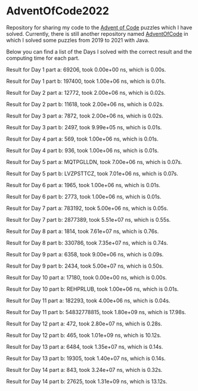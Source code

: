 ﻿# AdventOfCode2022

Repository for sharing my code to the [Advent of Code](https://adventofcode.com/) puzzles which I have solved.
Currently, there is still another repository named [AdventOfCode](https://github.com/ProfSchmergmann/AdventOfCode)
in which I solved some puzzles from 2019 to 2021 with Java.

Below you can find a list of the Days I solved with the correct result and the computing time for each part.

Result for Day 1 part a: 69206, took 0.00e+00 ns, which is 0.00s.

Result for Day 1 part b: 197400, took 1.00e+06 ns, which is 0.01s.

Result for Day 2 part a: 12772, took 2.00e+06 ns, which is 0.02s.

Result for Day 2 part b: 11618, took 2.00e+06 ns, which is 0.02s.

Result for Day 3 part a: 7872, took 2.00e+06 ns, which is 0.02s.

Result for Day 3 part b: 2497, took 9.99e+05 ns, which is 0.01s.

Result for Day 4 part a: 569, took 1.00e+06 ns, which is 0.01s.

Result for Day 4 part b: 936, took 1.00e+06 ns, which is 0.01s.

Result for Day 5 part a: MQTPGLLDN, took 7.00e+06 ns, which is 0.07s.

Result for Day 5 part b: LVZPSTTCZ, took 7.01e+06 ns, which is 0.07s.

Result for Day 6 part a: 1965, took 1.00e+06 ns, which is 0.01s.

Result for Day 6 part b: 2773, took 1.00e+06 ns, which is 0.01s.

Result for Day 7 part a: 783192, took 5.00e+06 ns, which is 0.05s.

Result for Day 7 part b: 2877389, took 5.51e+07 ns, which is 0.55s.

Result for Day 8 part a: 1814, took 7.61e+07 ns, which is 0.76s.

Result for Day 8 part b: 330786, took 7.35e+07 ns, which is 0.74s.

Result for Day 9 part a: 6358, took 9.00e+06 ns, which is 0.09s.

Result for Day 9 part b: 2434, took 5.00e+07 ns, which is 0.50s.

Result for Day 10 part a: 17180, took 0.00e+00 ns, which is 0.00s.

Result for Day 10 part b: REHPRLUB, took 1.00e+06 ns, which is 0.01s.

Result for Day 11 part a: 182293, took 4.00e+06 ns, which is 0.04s.

Result for Day 11 part b: 54832778815, took 1.80e+09 ns, which is 17.98s.

Result for Day 12 part a: 472, took 2.80e+07 ns, which is 0.28s.

Result for Day 12 part b: 465, took 1.01e+09 ns, which is 10.12s.

Result for Day 13 part a: 6484, took 1.35e+07 ns, which is 0.14s.

Result for Day 13 part b: 19305, took 1.40e+07 ns, which is 0.14s.

Result for Day 14 part a: 843, took 3.24e+07 ns, which is 0.32s.

Result for Day 14 part b: 27625, took 1.31e+09 ns, which is 13.12s.
